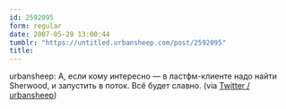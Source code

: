 ```yaml
---
id: 2592095
form: regular
date: 2007-05-29 13:00:44
tumblr: "https://untitled.urbansheep.com/post/2592095"
title:
---
```


<p>urbansheep: А, если кому интересно — в ластфм-клиенте надо найти Sherwood, и запустить в поток. Всё будет славно. (via <a href="http://twitter.com/urbansheep/statuses/82284622">Twitter / urbansheep</a>)</p>


